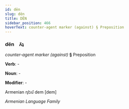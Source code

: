 ```yaml
---
id: dën
slug: dën
title: DËN
sidebar_position: 466
hoverText: counter-agent marker (against) § Preposition
---
```


### dën&emsp;<span kind="abugida">ʌ̃ʇ</span>

*counter-agent marker (against)* **§** Preposition

**Verb**: -

**Noun**: -

**Modifier**: -

Armenian դեմ dem [dem]

*Armenian Language Family*